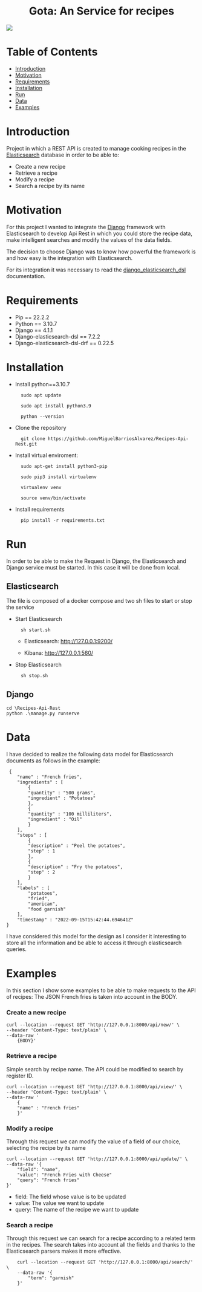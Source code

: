 <h1 align="center"> Gota: An Service for recipes </h1>

 <p align="left">
   <img src="https://img.shields.io/badge/STATUS-%20DEV-green">
</p>

# Table of Contents
- [Introduction](#Introduction)
- [Motivation](#Motivation)
- [Requirements](#Requirements)
- [Installation](#Installation)
- [Run](#Run)
- [Data](#Introductions)
- [Examples](#Examples)

# Introduction
Project in which a REST API is created to manage cooking recipes in the [Elasticsearch](https://www.elastic.co/es/what-is/elasticsearch) database in order to be able to:

- Create a new recipe
- Retrieve a recipe
- Modify a recipe
- Search a recipe by its name

# Motivation
For this project I wanted to integrate the [Django](https://docs.djangoproject.com/en/4.1/) framework with Elasticsearch to develop Api Rest in which you could store the recipe data, make intelligent searches and modify the values of the data fields. 

The decision to choose Django was to know how powerful the framework is and how easy is the integration with Elasticsearch. 

For its integration it was necessary to read the [django_elasticsearch_dsl](https://django-elasticsearch-dsl.readthedocs.io/en/latest/quickstart.html) documentation.

# Requirements
- Pip == 22.2.2
- Python == 3.10.7
- Django == 4.1.1
- Django-elasticsearch-dsl == 7.2.2
- Django-elasticsearch-dsl-drf == 0.22.5

# Installation
- Install python==3.10.7

        sudo apt update

        sudo apt install python3.9

        python --version

- Clone the repository

        git clone https://github.com/MiguelBarriosAlvarez/Recipes-Api-Rest.git

- Install virtual enviroment: 

        sudo apt-get install python3-pip

        sudo pip3 install virtualenv

        virtualenv venv

        source venv/bin/activate

- Install requirements

        pip install -r requirements.txt

# Run
In order to be able to make the Request in Django, the Elasticsearch and Django service must be started.
In this case it will be done from local.

## Elasticsearch
The file is composed of a docker compose and two sh files to start or stop the service

- Start Elasticsearch

        sh start.sh


   - Elasticsearch: http://127.0.0.1:9200/

   - Kibana: http://127.0.0.1:560/

- Stop Elasticsearch

        sh stop.sh

## Django

    cd \Recipes-Api-Rest
    python .\manage.py runserve

# Data
I have decided to realize the following data model for Elasticsearch documents as follows in the example:

     {
        "name" : "French fries",
        "ingredients" : [
            {
            "quantity" : "500 grams",
            "ingredient" : "Potatoes"
            },
            {
            "quantity" : "100 milliliters",
            "ingredient" : "Oil"
            }
        ],
        "steps" : [
            {
            "description" : "Peel the potatoes",
            "step" : 1
            },
            {
            "description" : "Fry the potatoes",
            "step" : 2
            }
        ],
        "labels" : [
            "potatoes",
            "fried",
            "american",
            "food garnish"
        ],
        "timestamp" : "2022-09-15T15:42:44.694641Z"
    }

I have considered this model for the design as I consider it interesting to store all the information and be able to access it through elasticsearch queries.

# Examples
In this section I show some examples to be able to make requests to the API of recipes:
The JSON French fries is taken into account in the BODY.

### Create a new recipe

    curl --location --request GET 'http://127.0.0.1:8000/api/new/' \
    --header 'Content-Type: text/plain' \
    --data-raw '
        {BODY}'

### Retrieve a recipe
Simple search by recipe name. The API could be modified to search by register ID.

    curl --location --request GET 'http://127.0.0.1:8000/api/view/' \
    --header 'Content-Type: text/plain' \
    --data-raw '
        {
        "name" : "French fries"
        }'


### Modify a recipe
Through this request we can modify the value of a field of our choice, selecting the recipe by its name

    curl --location --request GET 'http://127.0.0.1:8000/api/update/' \
    --data-raw '{
        "field": "name",
        "value": "French Fries with Cheese"
        "query": "French fries"
    }'


- field: The field whose value is to be updated
- value: The value we want to update
- query: The name of the recipe we want to update

### Search a recipe
Through this request we can search for a recipe according to a related term in the recipes.
The search takes into account all the fields and thanks to the Elasticsearch parsers makes it more effective.

        curl --location --request GET 'http://127.0.0.1:8000/api/search/' \
        --data-raw '{
            "term": "garnish"
        }'


